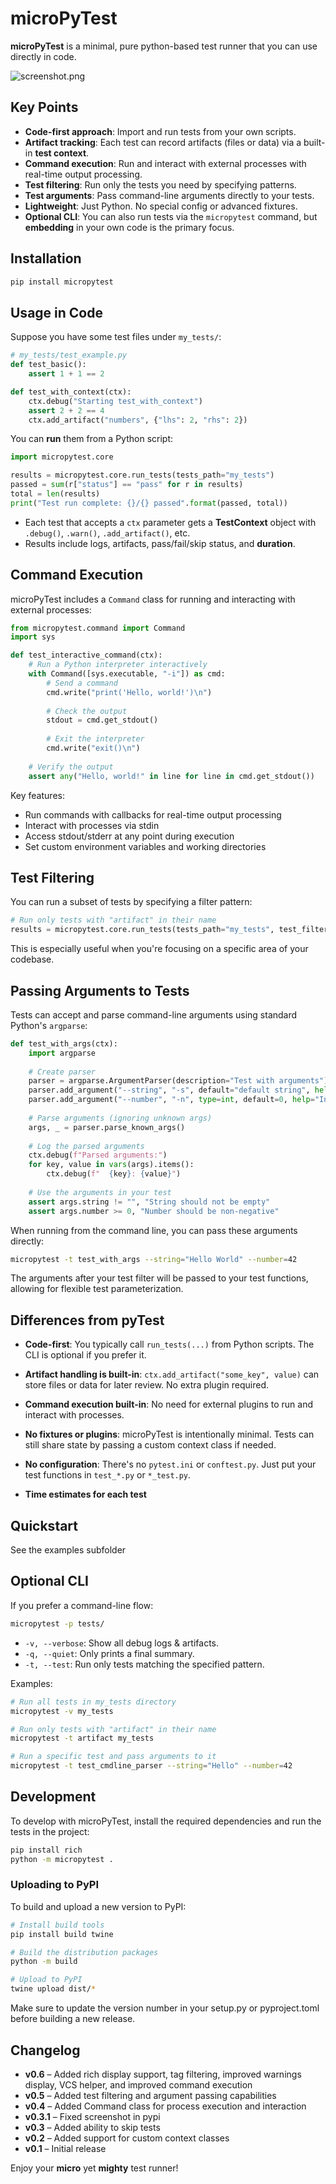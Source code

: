# microPyTest

**microPyTest** is a minimal, pure python-based test runner that you can use directly in code.

![screenshot.png](https://github.com/BeamNG/micropytest/raw/main/docs/screenshot.png)

## Key Points

- **Code-first approach**: Import and run tests from your own scripts.
- **Artifact tracking**: Each test can record artifacts (files or data) via a built-in **test context**.
- **Command execution**: Run and interact with external processes with real-time output processing.
- **Test filtering**: Run only the tests you need by specifying patterns.
- **Test arguments**: Pass command-line arguments directly to your tests.
- **Lightweight**: Just Python. No special config or advanced fixtures.
- **Optional CLI**: You can also run tests via the `micropytest` command, but **embedding** in your own code is the primary focus.

## Installation

```bash
pip install micropytest
```

## Usage in Code

Suppose you have some test files under `my_tests/`:

```python
# my_tests/test_example.py
def test_basic():
    assert 1 + 1 == 2

def test_with_context(ctx):
    ctx.debug("Starting test_with_context")
    assert 2 + 2 == 4
    ctx.add_artifact("numbers", {"lhs": 2, "rhs": 2})
```

You can **run** them from a Python script:

```python
import micropytest.core

results = micropytest.core.run_tests(tests_path="my_tests")
passed = sum(r["status"] == "pass" for r in results)
total = len(results)
print("Test run complete: {}/{} passed".format(passed, total))
```

- Each test that accepts a `ctx` parameter gets a **TestContext** object with `.debug()`, `.warn()`, `.add_artifact()`, etc.
- Results include logs, artifacts, pass/fail/skip status, and **duration**.

## Command Execution

microPyTest includes a `Command` class for running and interacting with external processes:

```python
from micropytest.command import Command
import sys

def test_interactive_command(ctx):
    # Run a Python interpreter interactively
    with Command([sys.executable, "-i"]) as cmd:
        # Send a command
        cmd.write("print('Hello, world!')\n")
        
        # Check the output
        stdout = cmd.get_stdout()
        
        # Exit the interpreter
        cmd.write("exit()\n")
    
    # Verify the output
    assert any("Hello, world!" in line for line in cmd.get_stdout())
```

Key features:
- Run commands with callbacks for real-time output processing
- Interact with processes via stdin
- Access stdout/stderr at any point during execution
- Set custom environment variables and working directories

## Test Filtering

You can run a subset of tests by specifying a filter pattern:

```python
# Run only tests with "artifact" in their name
results = micropytest.core.run_tests(tests_path="my_tests", test_filter="artifact")
```

This is especially useful when you're focusing on a specific area of your codebase.

## Passing Arguments to Tests

Tests can accept and parse command-line arguments using standard Python's `argparse`:

```python
def test_with_args(ctx):
    import argparse
    
    # Create parser
    parser = argparse.ArgumentParser(description="Test with arguments")
    parser.add_argument("--string", "-s", default="default string", help="Input string")
    parser.add_argument("--number", "-n", type=int, default=0, help="Input number")
    
    # Parse arguments (ignoring unknown args)
    args, _ = parser.parse_known_args()
    
    # Log the parsed arguments
    ctx.debug(f"Parsed arguments:")
    for key, value in vars(args).items():
        ctx.debug(f"  {key}: {value}")
    
    # Use the arguments in your test
    assert args.string != "", "String should not be empty"
    assert args.number >= 0, "Number should be non-negative"
```

When running from the command line, you can pass these arguments directly:

```bash
micropytest -t test_with_args --string="Hello World" --number=42
```

The arguments after your test filter will be passed to your test functions, allowing for flexible test parameterization.

## Differences from pyTest

- **Code-first**: You typically call `run_tests(...)` from Python scripts. The CLI is optional if you prefer it.

- **Artifact handling is built-in**: `ctx.add_artifact("some_key", value)` can store files or data for later review. No extra plugin required.

- **Command execution built-in**: No need for external plugins to run and interact with processes.

- **No fixtures or plugins**: microPyTest is intentionally minimal. Tests can still share state by passing a custom context class if needed.

- **No configuration**: There's no `pytest.ini` or `conftest.py`. Just put your test functions in `test_*.py` or `*_test.py`.

- **Time estimates for each test**

## Quickstart

See the examples subfolder

## Optional CLI

If you prefer a command-line flow:

```bash
micropytest -p tests/
```

- `-v, --verbose`: Show all debug logs & artifacts.
- `-q, --quiet`: Only prints a final summary.
- `-t, --test`: Run only tests matching the specified pattern.

Examples:

```bash
# Run all tests in my_tests directory
micropytest -v my_tests

# Run only tests with "artifact" in their name
micropytest -t artifact my_tests

# Run a specific test and pass arguments to it
micropytest -t test_cmdline_parser --string="Hello" --number=42
```

## Development

To develop with microPyTest, install the required dependencies and run the tests in the project:

```bash
pip install rich
python -m micropytest .
```

### Uploading to PyPI

To build and upload a new version to PyPI:

```bash
# Install build tools
pip install build twine

# Build the distribution packages
python -m build

# Upload to PyPI
twine upload dist/*
```

Make sure to update the version number in your setup.py or pyproject.toml before building a new release.

## Changelog

- **v0.6** – Added rich display support, tag filtering, improved warnings display, VCS helper, and improved command execution
- **v0.5** – Added test filtering and argument passing capabilities
- **v0.4** – Added Command class for process execution and interaction
- **v0.3.1** – Fixed screenshot in pypi
- **v0.3** – Added ability to skip tests
- **v0.2** – Added support for custom context classes
- **v0.1** – Initial release

Enjoy your **micro** yet **mighty** test runner!